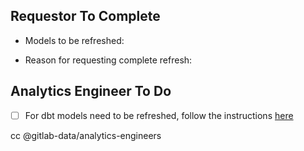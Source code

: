 ## Requestor To Complete

* Models to be refreshed:
<!-- What specific dbt models need to be reloaded? -->
<!-- You may add the dbt node selector https://docs.getdbt.com/reference/node-selection/methods -->

* Reason for requesting complete refresh:
<!-- A complete refresh comes with risk, what is the need for a complete refresh vs possible alternatives? -->
<!-- Please link any relevant MRs or Issues here -->


## Analytics Engineer To Do

* [ ] For dbt models need to be refreshed, follow the instructions [here](https://about.gitlab.com/handbook/business-ops/data-team/platform/infrastructure/#dbt-models-full-refresh) 

cc @gitlab-data/analytics-engineers 
